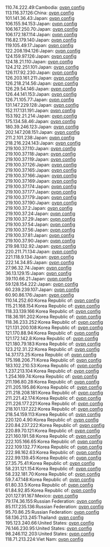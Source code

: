 110.74.222.49:Cambodia: [ovpn config](vpn/110_74_222_49.ovpn)  
113.116.37.126:China: [ovpn config](vpn/113_116_37_126.ovpn)  
101.141.36.43:Japan: [ovpn config](vpn/101_141_36_43.ovpn)  
106.155.94.153:Japan: [ovpn config](vpn/106_155_94_153.ovpn)  
106.167.250.70:Japan: [ovpn config](vpn/106_167_250_70.ovpn)  
106.172.187.114:Japan: [ovpn config](vpn/106_172_187_114.ovpn)  
116.82.179.140:Japan: [ovpn config](vpn/116_82_179_140.ovpn)  
119.105.49.17:Japan: [ovpn config](vpn/119_105_49_17.ovpn)  
122.208.194.126:Japan: [ovpn config](vpn/122_208_194_126.ovpn)  
124.159.97.126:Japan: [ovpn config](vpn/124_159_97_126.ovpn)  
124.18.21.110:Japan: [ovpn config](vpn/124_18_21_110.ovpn)  
124.212.251.101:Japan: [ovpn config](vpn/124_212_251_101.ovpn)  
126.117.92.230:Japan: [ovpn config](vpn/126_117_92_230.ovpn)  
126.203.161.211:Japan: [ovpn config](vpn/126_203_161_211.ovpn)  
126.218.214.56:Japan: [ovpn config](vpn/126_218_214_56.ovpn)  
126.29.54.146:Japan: [ovpn config](vpn/126_29_54_146.ovpn)  
126.44.141.153:Japan: [ovpn config](vpn/126_44_141_153.ovpn)  
126.71.105.77:Japan: [ovpn config](vpn/126_71_105_77.ovpn)  
131.147.229.128:Japan: [ovpn config](vpn/131_147_229_128.ovpn)  
152.117.131.191:Japan: [ovpn config](vpn/152_117_131_191.ovpn)  
153.192.21.214:Japan: [ovpn config](vpn/153_192_21_214.ovpn)  
175.134.58.46:Japan: [ovpn config](vpn/175_134_58_46.ovpn)  
180.39.246.123:Japan: [ovpn config](vpn/180_39_246_123.ovpn)  
202.147.208.151:Japan: [ovpn config](vpn/202_147_208_151.ovpn)  
211.2.101.238:Japan: [ovpn config](vpn/211_2_101_238.ovpn)  
218.216.224.143:Japan: [ovpn config](vpn/218_216_224_143.ovpn)  
219.100.37.110:Japan: [ovpn config](vpn/219_100_37_110.ovpn)  
219.100.37.118:Japan: [ovpn config](vpn/219_100_37_118.ovpn)  
219.100.37.119:Japan: [ovpn config](vpn/219_100_37_119.ovpn)  
219.100.37.126:Japan: [ovpn config](vpn/219_100_37_126.ovpn)  
219.100.37.165:Japan: [ovpn config](vpn/219_100_37_165.ovpn)  
219.100.37.166:Japan: [ovpn config](vpn/219_100_37_166.ovpn)  
219.100.37.169:Japan: [ovpn config](vpn/219_100_37_169.ovpn)  
219.100.37.174:Japan: [ovpn config](vpn/219_100_37_174.ovpn)  
219.100.37.177:Japan: [ovpn config](vpn/219_100_37_177.ovpn)  
219.100.37.179:Japan: [ovpn config](vpn/219_100_37_179.ovpn)  
219.100.37.190:Japan: [ovpn config](vpn/219_100_37_190.ovpn)  
219.100.37.2:Japan: [ovpn config](vpn/219_100_37_2.ovpn)  
219.100.37.24:Japan: [ovpn config](vpn/219_100_37_24.ovpn)  
219.100.37.29:Japan: [ovpn config](vpn/219_100_37_29.ovpn)  
219.100.37.54:Japan: [ovpn config](vpn/219_100_37_54.ovpn)  
219.100.37.56:Japan: [ovpn config](vpn/219_100_37_56.ovpn)  
219.100.37.81:Japan: [ovpn config](vpn/219_100_37_81.ovpn)  
219.100.37.90:Japan: [ovpn config](vpn/219_100_37_90.ovpn)  
219.98.132.92:Japan: [ovpn config](vpn/219_98_132_92.ovpn)  
220.211.71.134:Japan: [ovpn config](vpn/220_211_71_134.ovpn)  
221.118.9.134:Japan: [ovpn config](vpn/221_118_9_134.ovpn)  
222.14.34.85:Japan: [ovpn config](vpn/222_14_34_85.ovpn)  
27.96.32.74:Japan: [ovpn config](vpn/27_96_32_74.ovpn)  
36.13.129.15:Japan: [ovpn config](vpn/36_13_129_15.ovpn)  
39.110.66.21:Japan: [ovpn config](vpn/39_110_66_21.ovpn)  
59.128.154.222:Japan: [ovpn config](vpn/59_128_154_222.ovpn)  
60.239.239.107:Japan: [ovpn config](vpn/60_239_239_107.ovpn)  
60.90.86.176:Japan: [ovpn config](vpn/60_90_86_176.ovpn)  
110.14.252.60:Korea Republic of: [ovpn config](vpn/110_14_252_60.ovpn)  
115.21.168.154:Korea Republic of: [ovpn config](vpn/115_21_168_154.ovpn)  
118.33.139.166:Korea Republic of: [ovpn config](vpn/118_33_139_166.ovpn)  
118.36.191.202:Korea Republic of: [ovpn config](vpn/118_36_191_202.ovpn)  
118.36.233.252:Korea Republic of: [ovpn config](vpn/118_36_233_252.ovpn)  
121.131.200.108:Korea Republic of: [ovpn config](vpn/121_131_200_108.ovpn)  
121.170.88.94:Korea Republic of: [ovpn config](vpn/121_170_88_94.ovpn)  
121.172.142.8:Korea Republic of: [ovpn config](vpn/121_172_142_8.ovpn)  
121.180.79.183:Korea Republic of: [ovpn config](vpn/121_180_79_183.ovpn)  
123.212.31.22:Korea Republic of: [ovpn config](vpn/123_212_31_22.ovpn)  
14.37.173.25:Korea Republic of: [ovpn config](vpn/14_37_173_25.ovpn)  
175.198.206.71:Korea Republic of: [ovpn config](vpn/175_198_206_71.ovpn)  
183.102.210.53:Korea Republic of: [ovpn config](vpn/183_102_210_53.ovpn)  
1.237.213.104:Korea Republic of: [ovpn config](vpn/1_237_213_104.ovpn)  
1.254.169.74:Korea Republic of: [ovpn config](vpn/1_254_169_74.ovpn)  
211.196.80.28:Korea Republic of: [ovpn config](vpn/211_196_80_28.ovpn)  
211.205.195.86:Korea Republic of: [ovpn config](vpn/211_205_195_86.ovpn)  
211.218.208.181:Korea Republic of: [ovpn config](vpn/211_218_208_181.ovpn)  
211.221.42.174:Korea Republic of: [ovpn config](vpn/211_221_42_174.ovpn)  
211.226.177.221:Korea Republic of: [ovpn config](vpn/211_226_177_221.ovpn)  
218.101.137.222:Korea Republic of: [ovpn config](vpn/218_101_137_222.ovpn)  
218.54.159.113:Korea Republic of: [ovpn config](vpn/218_54_159_113.ovpn)  
220.120.4.90:Korea Republic of: [ovpn config](vpn/220_120_4_90.ovpn)  
220.84.237.222:Korea Republic of: [ovpn config](vpn/220_84_237_222.ovpn)  
220.89.70.121:Korea Republic of: [ovpn config](vpn/220_89_70_121.ovpn)  
221.160.191.58:Korea Republic of: [ovpn config](vpn/221_160_191_58.ovpn)  
222.105.166.65:Korea Republic of: [ovpn config](vpn/222_105_166_65.ovpn)  
222.109.132.77:Korea Republic of: [ovpn config](vpn/222_109_132_77.ovpn)  
222.98.162.63:Korea Republic of: [ovpn config](vpn/222_98_162_63.ovpn)  
222.99.139.45:Korea Republic of: [ovpn config](vpn/222_99_139_45.ovpn)  
27.35.75.41:Korea Republic of: [ovpn config](vpn/27_35_75_41.ovpn)  
58.231.121.154:Korea Republic of: [ovpn config](vpn/58_231_121_154.ovpn)  
58.232.181.70:Korea Republic of: [ovpn config](vpn/58_232_181_70.ovpn)  
59.7.47.148:Korea Republic of: [ovpn config](vpn/59_7_47_148.ovpn)  
61.80.33.5:Korea Republic of: [ovpn config](vpn/61_80_33_5.ovpn)  
61.84.92.85:Korea Republic of: [ovpn config](vpn/61_84_92_85.ovpn)  
201.127.91.167:Mexico: [ovpn config](vpn/201_127_91_167.ovpn)  
79.174.36.155:Russian Federation: [ovpn config](vpn/79_174_36_155.ovpn)  
85.117.235.136:Russian Federation: [ovpn config](vpn/85_117_235_136.ovpn)  
95.70.86.25:Russian Federation: [ovpn config](vpn/95_70_86_25.ovpn)  
58.136.213.245:Thailand: [ovpn config](vpn/58_136_213_245.ovpn)  
195.123.240.66:United States: [ovpn config](vpn/195_123_240_66.ovpn)  
76.146.230.95:United States: [ovpn config](vpn/76_146_230_95.ovpn)  
98.246.112.203:United States: [ovpn config](vpn/98_246_112_203.ovpn)  
118.71.213.224:Viet Nam: [ovpn config](vpn/118_71_213_224.ovpn)  
